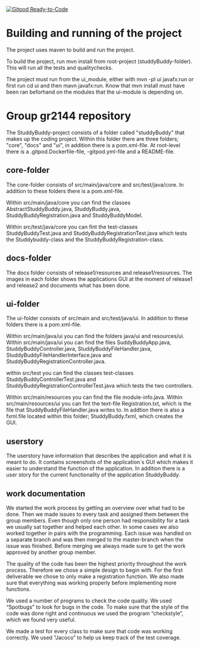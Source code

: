[![Gitpod Ready-to-Code](https://img.shields.io/badge/Gitpod-Ready--to--Code-blue?logo=gitpod)](https://gitpod.stud.ntnu.no/#https://gitlab.stud.idi.ntnu.no/it1901/groups-2021/gr2144/gr2144) 

# Building and running of the project

The project uses maven to build and run the project.

To build the project, run mvn install from root-project (studdyBuddy-folder). This will run all the tests and qualitychecks.

The project must run from the ui_module, either with mvn -pl ui javafx:run or first run cd ui and then mavn javafx:run. Know that mvn install must have been ran beforhand on the modules that the ui-module is depending on.

# Group gr2144 repository 
The StuddyBuddy-project consists of a folder called "studdyBuddy" that makes up the coding project. Within this folder there are three folders; "core", "docs" and "ui", in addition there is a pom.xml-file. At root-level there is a .gitpod.Dockerfile-file, -gitpod.yml-file and a README-file.

## core-folder
The core-folder consists of src/main/java/core and src/test/java/core. In addition to these folders there is a pom.xml-file.

Within src/main/java/core you can find the classes AbstractStuddyBuddy.java, StuddyBuddy.java, StuddyBuddyRegistration.java and StuddyBuddyModel. 

Within src/test/java/core you can fint the test-classes StuddyBuddyTest.java and StuddyBuddyRegistrationTest.java which tests the Studdybuddy-class and the StuddyBuddyRegistration-class. 

## docs-folder
The docs folder consists of release1/resources and release1/resources. The images in each folder shows the applications GUI at the moment of release1 and release2 and documents what has been done.

## ui-folder
The ui-folder consists of src/main and src/test/java/ui. In addition to these folders there is a pom.xml-file.

Within src/main/java/ui you can find the folders java/ui and resources/ui. Within src/main/java/ui you can find the files SuddyBuddyApp.java, StuddyBuddyController.java, StuddyBuddyFileHandler.java, StuddyBuddyFileHandlerInterface.java and StuddyBuddyRegistrationController.java.

within src/test you can find the classes test-classes StuddyBuddyControllerTest.java and StuddyBuddyRegistrationControllerTest.java which tests the two controllers.

Within src/main/resources you can find the file module-info.java. Within src/main/resources/ui you can fint the text-file Registration.txt, which is the file that StuddyBuddyFileHandler.java writes to. In addtion there is also a fxml.file located within this folder; StuddyBuddy.fxml, which creates the GUI.

## userstory
The userstory have information that describes the application and what it is meant to do. It contains screenshots of the application´s GUI which makes it easier to understand the function of the application. In addition there is a user story for the current functionality of the application StuddyBuddy.

## work documentation 
We started the work process by getting an overview over what had to be done. Then we made issues to every task and assigned them between the group members. Even though only one person had responsibility for a task we usually sat together and helped each other. In some cases we also worked together in pairs with the programming. Each issue was handled on a separate branch and was then merged to the master-branch when the issue was finished. Before merging we always made sure to get the work approved by another group member. 

The quality of the code has been the highest priority throughout the work process. Therefore we chose a simple design to begin with. For the first deliverable we chose to only make a registration function. We also made sure that everything was working properly before implementing more functions. 

We used a number of programs to check the code quality. We used “Spotbugs” to look for bugs in the code. To make sure that the style of the code was done right and continuous we used the program “checkstyle”, which we found very useful.

We made a test for every class to make sure that code was working correctly. We used “Jacoco” to help us keep track of the test coverage.  
